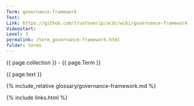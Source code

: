 ```yaml
---
Term: governance-framework
Text: 
Link: https://github.com/trustoverip/acdc/wiki/governance-framework
Videostart: 
Level: 3
permalink: /term_governance-framework.html
folder: terms
---
```


{{ page.collection }} - {{ page.Term }}

   {{ page.text }}

{% include_relative glossary/governance-framework.md %}

 {% include links.html %} 
